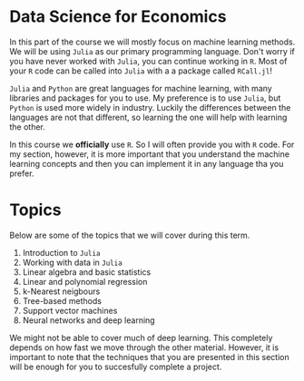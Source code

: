
Data Science for Economics
==============================================

In this part of the course we will mostly focus on machine learning methods. We will be using `Julia` as our primary programming language. Don't worry if you have never worked with `Julia`, you can continue working in `R`. Most of your `R` code can be called into `Julia` with a a package called `RCall.jl`!

`Julia` and `Python` are great languages for machine learning, with many libraries and packages for you to use. My preference is to use `Julia`, but `Python` is used more widely in industry. Luckily the differences between the languages are not that different, so learning the one will help with learning the other.

In this course we **officially** use `R`. So I will often provide you with `R` code. For my section, however, it is more important that you understand the machine learning concepts and then you can implement it in any language tha you prefer.  

# Topics

Below are some of the topics that we will cover during this term.

1. Introduction to `Julia`
2. Working with data in `Julia`
3. Linear algebra and basic statistics
4. Linear and polynomial regression
5. k-Nearest neigbours
6. Tree-based methods
7. Support vector machines
8. Neural networks and deep learning

We might not be able to cover much of deep learning. This completely depends on how fast we move through the other material. However, it is important to note that the techniques that you are presented in this section will be enough for you to succesfully complete a project. 
